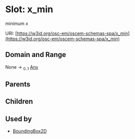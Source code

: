
# Slot: x_min

minimum x

URI: [https://w3id.org/osc-em/oscem-schemas-spa/x_min](https://w3id.org/osc-em/oscem-schemas-spa/x_min)


## Domain and Range

None &#8594;  <sub>0..1</sub> [Any](Any.md)

## Parents


## Children


## Used by

 * [BoundingBox2D](BoundingBox2D.md)
